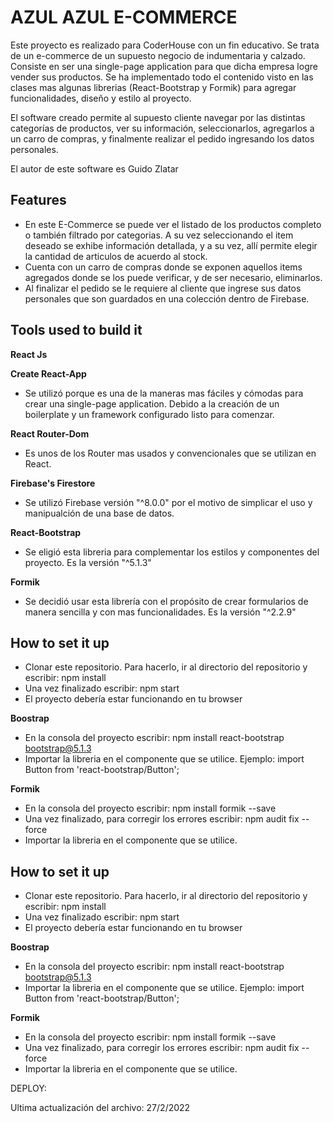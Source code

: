 
# AZUL AZUL E-COMMERCE

Este proyecto es realizado para CoderHouse con un fin educativo. Se trata de un e-commerce de un supuesto negocio de indumentaria y calzado. Consiste en ser una single-page application para que dicha empresa logre vender sus productos.
Se ha implementado todo el contenido visto en las clases mas algunas librerias (React-Bootstrap y Formik) para agregar funcionalidades, diseño y estilo al proyecto.

El software creado permite al supuesto cliente navegar por las distintas categorías de productos, ver su información, seleccionarlos, agregarlos a un carro de compras, y finalmente realizar el pedido ingresando los datos personales.

El autor de este software es Guido Zlatar
## Features

- En este E-Commerce se puede ver el listado de los productos completo o también filtrado por categorias. A su vez seleccionando el item deseado se exhibe información detallada, y a su vez, allí permite elegir la cantidad de articulos de acuerdo al stock.
- Cuenta con un carro de compras donde se exponen aquellos items agregados donde se los puede verificar, y de ser necesario, eliminarlos.
- Al finalizar el pedido se le requiere al cliente que ingrese sus datos personales que son guardados en una colección dentro de Firebase.
## Tools used to build it

**React Js**

**Create React-App** 
- Se utilizó porque es una de la maneras mas fáciles y cómodas para crear una single-page application. Debido a la creación de un boilerplate y un framework configurado listo para comenzar. 

**React Router-Dom**
- Es unos de los Router mas usados y convencionales que se utilizan en React. 

**Firebase's Firestore**
- Se utilizó Firebase versión "^8.0.0" por el motivo de simplicar el uso y manipualción de una base de datos.

**React-Bootstrap**
- Se eligió esta libreria para complementar los estilos y componentes del proyecto. Es la versión "^5.1.3"

**Formik**
- Se decidió usar esta librería con el propósito de crear formularios de manera sencilla y con mas funcionalidades. Es la versión "^2.2.9"
## How to set it up
- Clonar este repositorio. Para hacerlo, ir al directorio del repositorio y escribir: npm install
- Una vez finalizado escribir: npm start
- El proyecto debería estar funcionando en tu browser

**Boostrap**
- En la consola del proyecto escribir: npm install react-bootstrap bootstrap@5.1.3
- Importar la libreria en el componente que se utilice. Ejemplo: import Button from 'react-bootstrap/Button';

**Formik**
- En la consola del proyecto escribir: npm install formik --save
- Una vez finalizado, para corregir los errores escribir: npm audit fix --force
- Importar la libreria en el componente que se utilice.
## How to set it up
- Clonar este repositorio. Para hacerlo, ir al directorio del repositorio y escribir: npm install
- Una vez finalizado escribir: npm start
- El proyecto debería estar funcionando en tu browser

**Boostrap**
- En la consola del proyecto escribir: npm install react-bootstrap bootstrap@5.1.3
- Importar la libreria en el componente que se utilice. Ejemplo: import Button from 'react-bootstrap/Button';

**Formik**
- En la consola del proyecto escribir: npm install formik --save
- Una vez finalizado, para corregir los errores escribir: npm audit fix --force
- Importar la libreria en el componente que se utilice.


DEPLOY:

Ultima actualización del archivo: 27/2/2022